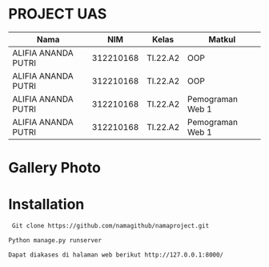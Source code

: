 # PROJECT UAS

|**Nama**|**NIM**|**Kelas**|**Matkul**|
|----|---|-----|------|
|ALIFIA ANANDA PUTRI|312210168|TI.22.A2|OOP|
|ALIFIA ANANDA PUTRI|312210168|TI.22.A2|OOP|
|ALIFIA ANANDA PUTRI|312210168|TI.22.A2|Pemograman Web 1|
|ALIFIA ANANDA PUTRI|312210168|TI.22.A2|Pemograman Web 1|

# Gallery Photo

# Installation

 ```bash
  Git clone https://github.com/namagithub/namaproject.git
   ```

 ```bash
Python manage.py runserver
 ```

 ```bash
Dapat diakases di halaman web berikut http://127.0.0.1:8000/ 
 ```
  
 



